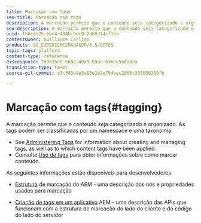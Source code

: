 ```yaml
---
title: Marcação com tags
seo-title: Marcação com tags
description: A marcação permite que o conteúdo seja categorizado e organizado
seo-description: A marcação permite que o conteúdo seja categorizado e organizado
uuid: fbbce525-ebc4-484b-bec9-2d68314cf15a
contentOwner: Guillaume Carlino
products: SG_EXPERIENCEMANAGER/6.5/SITES
topic-tags: platform
content-type: reference
discoiquuid: 2d0835e0-5602-49a9-b9ad-636ce5a8ad2a
translation-type: tm+mt
source-git-commit: a3c303d4e3a85e1b2e794bec2006c335056309fb

---
```



# Marcação com tags{#tagging}

A marcação permite que o conteúdo seja categorizado e organizado. As tags podem ser classificadas por um namespace e uma taxonomia.

* See [Administering Tags](/help/sites-administering/tags.md) for information about creating and managing tags, as well as to which content tags have been applied.
* Consulte [Uso de tags](/help/sites-authoring/tags.md) para obter informações sobre como marcar conteúdo.

As seguintes informações estão disponíveis para desenvolvedores:

* [Estrutura](/help/sites-developing/framework.md) de marcação do AEM - uma descrição dos nós e propriedades usados para marcação

* [Criação de tags em um aplicativo](/help/sites-developing/building.md) AEM - uma descrição das APIs que funcionam com a estrutura de marcação do lado do cliente e do código do lado do servidor
